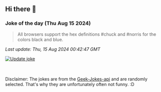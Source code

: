 ## Hi there 👋

### Joke of the day (Thu Aug 15 2024)
<!-- joke -->
>All browsers support the hex definitions #chuck and #norris for the colors black and blue.
<!-- /joke -->

*Last update: Thu, 15 Aug 2024 00:42:47 GMT*

[![Update joke](https://github.com/nclskfm/nclskfm/actions/workflows/joke.yml/badge.svg)](https://github.com/nclskfm/nclskfm/actions/workflows/joke.yml)

<br><br>
Disclaimer: The jokes are from the [Geek-Jokes-api](https://github.com/sameerkumar18/geek-joke-api) and are randomly selected. That's why they are unfortunately often not funny. :D
